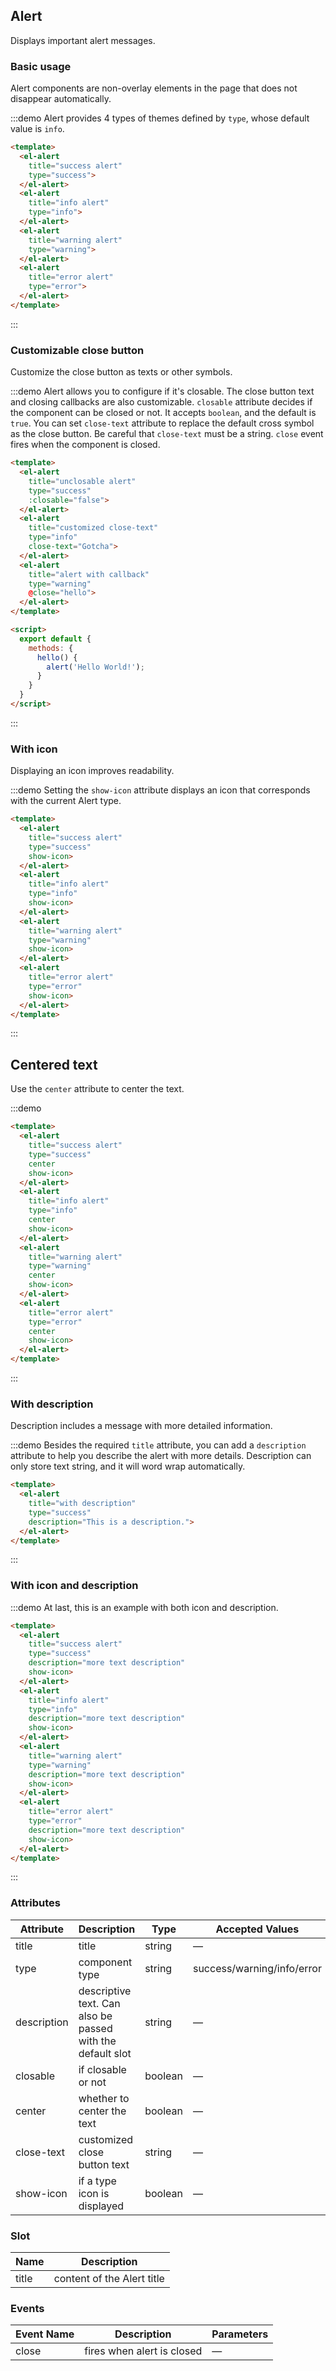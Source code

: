 <script>
  export default {
    methods: {
      hello() {
        alert('Hello World!');
      }
    }
  }
</script>
<style>
  .demo-box.demo-alert .el-alert {
    margin: 20px 0 0;
  }

  .demo-box.demo-alert .el-alert:first-child {
    margin: 0;
  }
</style>

## Alert

Displays important alert messages.

### Basic usage

Alert components are non-overlay elements in the page that does not disappear automatically.

:::demo Alert provides 4 types of themes defined by `type`, whose default value is `info`.

```html
<template>
  <el-alert
    title="success alert"
    type="success">
  </el-alert>
  <el-alert
    title="info alert"
    type="info">
  </el-alert>
  <el-alert
    title="warning alert"
    type="warning">
  </el-alert>
  <el-alert
    title="error alert"
    type="error">
  </el-alert>
</template>
```
:::

### Customizable close button

Customize the close button as texts or other symbols.

:::demo Alert allows you to configure if it's closable. The close button text and closing callbacks are also customizable. `closable` attribute decides if the component can be closed or not. It accepts `boolean`, and the default is `true`. You can set `close-text` attribute to replace the default cross symbol as the close button. Be careful that `close-text` must be a string. `close` event fires when the component is closed.

```html
<template>
  <el-alert
    title="unclosable alert"
    type="success"
    :closable="false">
  </el-alert>
  <el-alert
    title="customized close-text"
    type="info"
    close-text="Gotcha">
  </el-alert>
  <el-alert
    title="alert with callback"
    type="warning"
    @close="hello">
  </el-alert>
</template>

<script>
  export default {
    methods: {
      hello() {
        alert('Hello World!');
      }
    }
  }
</script>
```
:::

### With icon

Displaying an icon improves readability.

:::demo Setting the `show-icon` attribute displays an icon that corresponds with the current Alert type.

```html
<template>
  <el-alert
    title="success alert"
    type="success"
    show-icon>
  </el-alert>
  <el-alert
    title="info alert"
    type="info"
    show-icon>
  </el-alert>
  <el-alert
    title="warning alert"
    type="warning"
    show-icon>
  </el-alert>
  <el-alert
    title="error alert"
    type="error"
    show-icon>
  </el-alert>
</template>
```
:::

## Centered text

Use the `center` attribute to center the text.

:::demo

```html
<template>
  <el-alert
    title="success alert"
    type="success"
    center
    show-icon>
  </el-alert>
  <el-alert
    title="info alert"
    type="info"
    center
    show-icon>
  </el-alert>
  <el-alert
    title="warning alert"
    type="warning"
    center
    show-icon>
  </el-alert>
  <el-alert
    title="error alert"
    type="error"
    center
    show-icon>
  </el-alert>
</template>
```
:::

### With description

Description includes a message with more detailed information.

:::demo Besides the required `title` attribute, you can add a `description` attribute to help you describe the alert with more details. Description can only store text string, and it will word wrap automatically.

```html
<template>
  <el-alert
    title="with description"
    type="success"
    description="This is a description.">
  </el-alert>
</template>
```
:::

### With icon and description

:::demo At last, this is an example with both icon and description.

```html
<template>
  <el-alert
    title="success alert"
    type="success"
    description="more text description"
    show-icon>
  </el-alert>
  <el-alert
    title="info alert"
    type="info"
    description="more text description"
    show-icon>
  </el-alert>
  <el-alert
    title="warning alert"
    type="warning"
    description="more text description"
    show-icon>
  </el-alert>
  <el-alert
    title="error alert"
    type="error"
    description="more text description"
    show-icon>
  </el-alert>
</template>
```
:::

### Attributes
| Attribute      | Description          | Type      | Accepted Values       | Default  |
|---------- |-------------- |---------- |--------------------------------  |-------- |
| title     | title         | string | — | — |
| type | component type | string | success/warning/info/error | info |
| description | descriptive text. Can also be passed with the default slot | string | — | — |
| closable | if closable or not | boolean | — | true |
| center | whether to center the text | boolean | — | false |
| close-text | customized close button text | string | — | — |
| show-icon | if a type icon is displayed | boolean | — | false |

### Slot

| Name | Description |
|------|--------|
| title | content of the Alert title |

### Events
| Event Name | Description | Parameters |
|---------- |-------- |---------- |
| close | fires when alert is closed | — |
